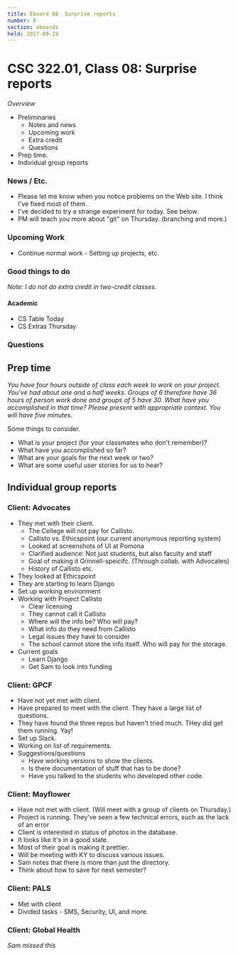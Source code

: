 ```yaml
---
title: Eboard 08  Surprise reports
number: 8
section: eboards
held: 2017-09-19
---
```

CSC 322.01, Class 08:  Surprise reports
=======================================

_Overview_

* Preliminaries
    * Notes and news
    * Upcoming work
    * Extra credit
    * Questions
* Prep time.
* Individual group reports

### News / Etc.

* Please let me know when you notice problems on the Web site.  I think 
  I've fixed most of them.
* I've decided to try a strange experiment for today.  See below.
* PM will teach you more about "git" on Thursday.  (branching and more.)

### Upcoming Work

* Continue normal work - Setting up projects, etc.

### Good things to do

_Note: I do not do extra credit in two-credit classes._

#### Academic

* CS Table Today
* CS Extras Thursday

### Questions

Prep time
---------

_You have four hours outside of class each week to work on your project.
You've had about one and a half weeks.  Groups of 6 therefore have 36 hours 
of person work done and groups of 5 have 30.  What have you accomplished in that time?  Please present
with appropriate context.  You will have five minutes._

Some things to consider.

* What is your project (for your classmates who don't remember)?
* What have you accomplished so far?
* What are your goals for the next week or two?
* What are some useful user stories for us to hear?

Individual group reports
------------------------

### Client: Advocates

* They met with their client.
    * The College will not pay for Callisto.
    * Callisto vs. Ethicspoint (our current anonymous reporting system)
    * Looked at screenshots of UI at Pomona
    * Clarified audience: Not just students, but also faculty and staff
    * Goal of making it Grinnell-speicifc.  (Through collab. with Advocates)
    * History of Callisto etc.
* They looked at Ethicspoint
* They are starting to learn Django
* Set up working environment
* Working with Project Callisto
    * Clear licensing
    * They cannot call it Callisto
    * Where will the info be?  Who will pay?
    * What info do they need from Callisto
    * Legal issues they have to consider
    * The school cannot store the info itself.  Who will pay for
      the storage.
* Current goals
    * Learn Django
    * Get Sam to look into funding

### Client: GPCF

* Have not yet met with client.
* Have prepared to meet with the client.  They have a large list of
  questions.
* They have found the three repos but haven't tried much.  THey did
  get them running.  Yay!
* Set up Slack.
* Working on list of requirements.
* Suggestions/questions
    * Have working versions to show the clients.
    * Is there documentation of stuff that has to be done?
    * Have you talked to the students who developed other code.

### Client: Mayflower

* Have not met with client.  (Will meet with a group of clients
  on Thursday.)
* Project is running.  They've seen a few technical errors, such as the
  lack of an error
* Client is interested in status of photos in the database.
* It looks like it's in a good state.
* Most of their goal is making it prettier.
* Will be meeting with KY to discuss various issues.
* Sam notes that there is more than just the directory.
* Think about how to save for next semester?

### Client: PALS

* Met with client
* Divided tasks - SMS, Security, UI, and more.

### Client: Global Health

_Sam missed this_
